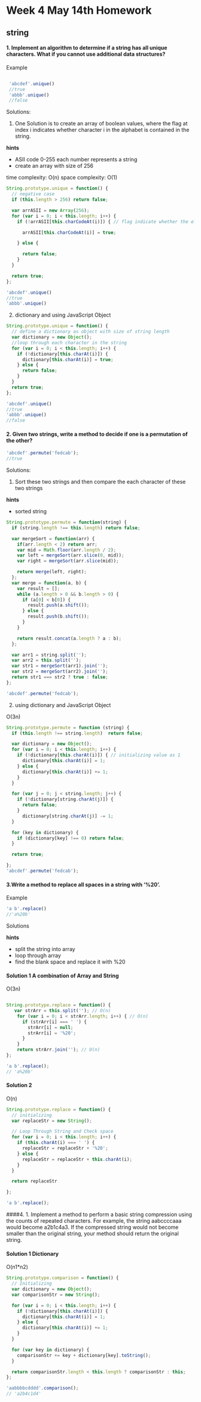 # Week 4 May 14th Homework

## string

#### 1. Implement an algorithm to determine if a string has all unique characters. What if you cannot use additional data structures?


Example

```javascript

 'abcdef'.unique()
 //true
 'abbb'.unique()
 //false
```

Solutions:

1. One Solution is to create an array of boolean values, where the flag at index i indicates whether
character i in the alphabet is contained in the string.

**hints**
  * ASII code 0-255 each number represents a string
  * create an array with size of 256

time complexity: O(n)
space complexity: O(1)

```javascript
String.prototype.unique = function() {
  // negative case
  if (this.length > 256) return false;

  var arrASII = new Array(256);
  for (var i = 0; i < this.length; i++) {
    if (!arrASII[this.charCodeAt(i)]) { // flag indicate whether the element is in the string

      arrASII[this.charCodeAt(i)] = true;

    } else {

      return false;
    }
  }

  return true;
};

'abcdef'.unique()
//true
'abbb'.unique()

```

2. dictionary and using JavaScript Object

```javascript
String.prototype.unique = function() {
  // define a dictionary as object with size of string length
  var dictionary = new Object();
  //loop through each character in the string
  for (var i = 0; i < this.length; i++) {
    if (!dictionary[this.charAt(i)]) {
      dictionary[this.charAt(i)] = true;
    } else {
      return false;
    }
  }
  return true;
};

'abcdef'.unique()
//true
'abbb'.unique()
//false
```

#### 2. Given two strings, write a method to decide if one is a permutation of the other?

```javascript
'abcdef'.permute('fedcab');
//true
```

Solutions:

1. Sort these two strings and then compare the each character of these two strings

**hints**
  * sorted string


```javascript
String.prototype.permute = function(string) {
  if (string.length !== this.length) return false;

  var mergeSort = function(arr) {
    if(arr.length < 2) return arr;
    var mid = Math.floor(arr.length / 2);
    var left = mergeSort(arr.slice(0, mid));
    var right = mergeSort(arr.slice(mid));

    return merge(left, right);
  };
  var merge = function(a, b) {
    var result = [];
    while (a.length > 0 && b.length > 0) {
      if (a[0] < b[0]) {
        result.push(a.shift());
      } else {
        result.push(b.shift());
      }
    }

    return result.concat(a.length ? a : b);
  };

  var arr1 = string.split('');
  var arr2 = this.split('');
  var str1 = mergeSort(arr1).join('');
  var str2 = mergeSort(arr2).join('');
  return str1 === str2 ? true : false;
};

'abcdef'.permute('fedcab');
```  

2. using dictionary and JavaScript Object

O(3n)

```javascript
String.prototype.permute = function (string) {
  if (this.length !== string.length)  return false;

  var dictionary = new Object();
  for (var i = 0; i < this.length; i++) {
    if (!dictionary[this.charAt(i)]) { // initializing value as 1
      dictionary[this.charAt(i)] = 1;
    } else {
      dictionary[this.charAt(i)] += 1;    
    }
  }

  for (var j = 0; j < string.length; j++) {
    if (!dictionary[string.charAt(j)]) {
      return false;
    }
      dictionary[string.charAt(j)] -= 1;      
  }

  for (key in dictionary) {
    if (dictionary[key] !== 0) return false;
  }

  return true;

};
'abcdef'.permute('fedcab');
```

#### 3.Write a method to replace all spaces in a string with ‘%20’.

Example

```javascript
'a b'.replace()
//'a%20b'
```

Solutions

**hints**
  * split the string into array
  * loop through array
  * find the blank space and replace it with %20


#### Solution 1 A combination of Array and String
O(3n)

```javascript

String.prototype.replace = function() {
   var strArr = this.split(''); // O(n)
    for (var i = 0; i < strArr.length; i++) { // O(n)
      if (strArr[i] === ' ') {
        strArr[i] = null;
        strArr[i] = '%20';
      }
    }
    return strArr.join(''); // O(n)
};

'a b'.replace();
// 'a%20b'

```

#### Solution 2

O(n)

```javascript
String.prototype.replace = function() {
  // initializing
  var replaceStr = new String();

  // Loop Through String and Check space
  for (var i = 0; i < this.length; i++) {
    if (this.charAt(i) === ' ') {
      replaceStr = replaceStr + '%20';
    } else {
      replaceStr = replaceStr + this.charAt(i);
    }
  }

  return replaceStr

};

'a b'.replace();

```

####4. 1.	Implement a method to perform a basic string compression using the counts of repeated characters. For example, the string aabccccaaa would become a2b1c4a3. If the compressed string would not become smaller than the original string, your method should return the original string.


#### Solution 1 Dictionary

O(n1*n2)



```javascript
String.prototype.comparison = function() {
  // Initializing
  var dictionary = new Object();
  var comparisonStr = new String();

  for (var i = 0; i < this.length; i++) {
    if (!dictionary[this.charAt(i)]) {
      dictionary[this.charAt(i)] = 1;
    } else {
      dictionary[this.charAt(i)] += 1;
    }
  }

  for (var key in dictionary) {
    comparisonStr += key + dictionary[key].toString();
  }

  return comparisonStr.length < this.length ? comparisonStr : this;
};

'aabbbbcdddd'.comparison();
// 'a2b4c1d4'
```
